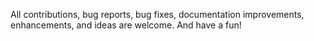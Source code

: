  All contributions, bug reports, bug fixes, documentation improvements, enhancements, and ideas are welcome.
 And have a fun!
